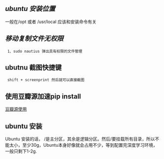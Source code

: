 ## ***ubuntu 安装位置***  
一般在/opt 或者 /usr/local 应该和安装命令有关  
## ***移动复制文件无权限***  
     1、sudo nautius 弹出具有权限的文件管理 
 ## ubutnu 截图快捷键
     shift + screenprint 然后就可以直接截图
 ## 使用豆瓣源加速pip install
 [豆瓣源使用](https://blog.csdn.net/mid_Faker/article/details/106930814)
 ## ubuntu 安装
 Ubuntu 安装的话， /是主分区，其余是逻辑分区。然后/要挂载所有目录，所以不能太小，至少30g，Ubuntu本身好像就会占用不少，等到配置完深度学习环境，一般只剩下1-2g. 
 
     
     
